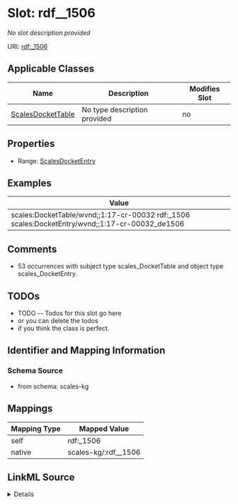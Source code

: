 

# Slot: rdf__1506


_No slot description provided_





URI: [rdf:_1506](http://www.w3.org/1999/02/22-rdf-syntax-ns#_1506)



<!-- no inheritance hierarchy -->





## Applicable Classes

| Name | Description | Modifies Slot |
| --- | --- | --- |
| [ScalesDocketTable](../classes/ScalesDocketTable.md) | No type description provided |  no  |







## Properties

* Range: [ScalesDocketEntry](../classes/ScalesDocketEntry.md)






## Examples

| Value |
| --- |
| scales:DocketTable/wvnd;;1:17-cr-00032 rdf:_1506 scales:DocketEntry/wvnd;;1:17-cr-00032_de1506 |

## Comments

* 53 occurrences with subject type scales_DocketTable and object type scales_DocketEntry.

## TODOs

* TODO -- Todos for this slot go here
* or you can delete the todos
* if you think the class is perfect.

## Identifier and Mapping Information







### Schema Source


* from schema: scales-kg




## Mappings

| Mapping Type | Mapped Value |
| ---  | ---  |
| self | rdf:_1506 |
| native | scales-kg/:rdf__1506 |




## LinkML Source

<details>
```yaml
name: rdf__1506
description: No slot description provided
todos:
- TODO -- Todos for this slot go here
- or you can delete the todos
- if you think the class is perfect.
comments:
- 53 occurrences with subject type scales_DocketTable and object type scales_DocketEntry.
examples:
- value: scales:DocketTable/wvnd;;1:17-cr-00032 rdf:_1506 scales:DocketEntry/wvnd;;1:17-cr-00032_de1506
from_schema: scales-kg
rank: 1000
slot_uri: rdf:_1506
alias: rdf__1506
domain_of:
- scales_DocketTable
range: scales_DocketEntry

```
</details>